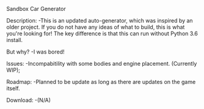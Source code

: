 Sandbox Car Generator

Description:
-This is an updated auto-generator, which was inspired by an older project.
If you do not have any ideas of what to build, this is what you're looking for!
The key difference is that this can run without Python 3.6 install.

But why?
-I was bored!

Issues:
-Incompabitility with some bodies and engine placement. (Currently WIP);

Roadmap:
-Planned to be update as long as there are updates on the game itself.

Download:
-(N/A)
